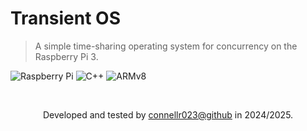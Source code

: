 # $\text{Transient OS}$

> A simple time-sharing operating system for concurrency on the Raspberry Pi 3.

![Raspberry Pi](https://img.shields.io/badge/-Raspberry_Pi-C51A4A?style=for-the-badge&logo=Raspberry-Pi)
![C++](https://img.shields.io/badge/c++-%2300599C.svg?style=for-the-badge&logo=cplusplus&logoColor=white)
![ARMv8](https://img.shields.io/badge/ARMv8-%23000000.svg?style=for-the-badge&logo=arm&logoColor=00c1de)

<br />

<div align="center">
  <p>Developed and tested by <a href="https://github.com/connellr023">connellr023@github</a> in 2024/2025.</p>
</div>
